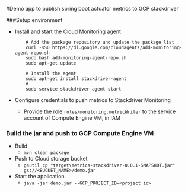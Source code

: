 #Demo app to publish spring boot actuator metrics to GCP stackdriver

###Setup environment
* Install and start the Cloud Monitoring agent
    
    ```
        # Add the package repository and update the package list
        curl -sSO https://dl.google.com/cloudagents/add-monitoring-agent-repo.sh
        sudo bash add-monitoring-agent-repo.sh
        sudo apt-get update
        
        # Install the agent
        sudo apt-get install stackdriver-agent
        # 
        sudo service stackdriver-agent start
    ```
 * Configure credentials to push metrics to Stackdriver Monitoring
    * Provide the role `roles/monitoring.metricWriter` to the service account of Compute Engine VM, in IAM
   
### Build the jar and push to GCP Compute Engine VM
* Build 
    * `mvn clean package`
* Push to Cloud storage bucket
    * `gsutil cp "target\metrics-stackdriver-0.0.1-SNAPSHOT.jar" gs://<BUCKET_NAME>/demo.jar`
* Start the application.
    * `java -jar demo.jar --GCP_PROJECT_ID=<project id>` 